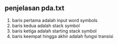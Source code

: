 ## penjelasan pda.txt

1. baris pertama adalah input word symbols
3. baris kedua adalah stack symbol
3. baris ketiga adalah starting stack symbol
4. baris keempat hingga akhir adalah fungsi transisi
